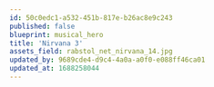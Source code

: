 ```yaml
---
id: 50c0edc1-a532-451b-817e-b26ac8e9c243
published: false
blueprint: musical_hero
title: 'Nirvana 3'
assets_field: rabstol_net_nirvana_14.jpg
updated_by: 9689cde4-d9c4-4a0a-a0f0-e088ff46ca01
updated_at: 1688258044
---
```

